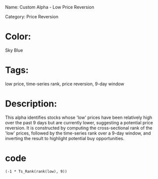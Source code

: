 Name: Custom Alpha - Low Price Reversion​

Category: Price Reversion​


# Color: 
Sky Blue​

# Tags: 
low price, time-series rank, price reversion, 9-day window​

# Description: 
This alpha identifies stocks whose 'low' prices have been relatively high over
the past 9 days but are currently lower, suggesting a potential price reversion. It is constructed by 
computing the cross-sectional rank of the 'low' prices, followed by the time-series rank over a 9-day 
window, and inverting the result to highlight potential buy opportunities.

# code
```fastexpression
(-1 * Ts_Rank(rank(low), 9))
```
